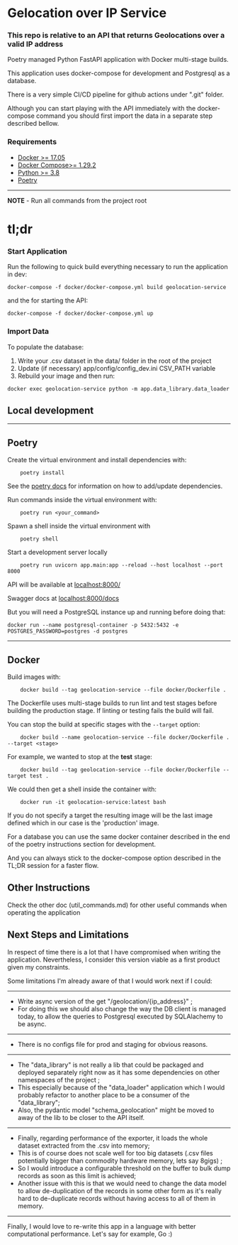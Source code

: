 # Gelocation over IP Service

### This repo is relative to an API that returns Geolocations over a valid IP address

Poetry managed Python FastAPI application with Docker multi-stage builds.

This application uses docker-compose for development and Postgresql as a database.

There is a very simple CI/CD pipeline for github actions under ".git" folder.

Although you can start playing with the API immediately with the docker-compose command you should first import the data in a separate step described bellow.

### Requirements

- [Docker >= 17.05](https://docs.docker.com/get-docker/)
- [Docker Compose>= 1.29.2](https://docs.docker.com/compose/install/)
- [Python >= 3.8](https://www.python.org/downloads/release/python-381/)
- [Poetry](https://github.com/python-poetry/poetry)


---
**NOTE** - Run all commands from the project root

# tl;dr

### Start Application
Run the following to quick build everything necessary to run the application in dev:
```
docker-compose -f docker/docker-compose.yml build geolocation-service
```

and the for starting the API:
```
docker-compose -f docker/docker-compose.yml up
```

### Import Data
To populate the database:

1. Write your .csv dataset in the data/ folder in the root of the project
2. Update (if necessary) app/config/config_dev.ini CSV_PATH variable
3. Rebuild your image and then run:
```
docker exec geolocation-service python -m app.data_library.data_loader
```


## Local development

---
## Poetry


Create the virtual environment and install dependencies with:

        poetry install

See the [poetry docs](https://python-poetry.org/docs/) for information on how to add/update dependencies.

Run commands inside the virtual environment with:

        poetry run <your_command>

Spawn a shell inside the virtual environment with

        poetry shell

Start a development server locally

        poetry run uvicorn app.main:app --reload --host localhost --port 8000

API will be available at [localhost:8000/](http://localhost:8000/)

Swagger docs at [localhost:8000/docs](http://localhost:8000/docs)

But you will need a PostgreSQL instance up and running before doing that:

```
docker run --name postgresql-container -p 5432:5432 -e POSTGRES_PASSWORD=postgres -d postgres
```

---

## Docker


Build images with:
        
        docker build --tag geolocation-service --file docker/Dockerfile . 

The Dockerfile uses multi-stage builds to run lint and test stages before building the production stage.  If linting or testing fails the build will fail.

You can stop the build at specific stages with the `--target` option:

        docker build --name geolocation-service --file docker/Dockerfile . --target <stage>


For example, we wanted to stop at the **test** stage:

        docker build --tag geolocation-service --file docker/Dockerfile --target test .

We could then get a shell inside the container with:

        docker run -it geolocation-service:latest bash

If you do not specify a target the resulting image will be the last image defined which in our case is the 'production' image.

For a database you can use the same docker container described in the end of the poetry instructions section for development.

And you can always stick to the docker-compose option described in the TL;DR session for a faster flow.


## Other Instructions

Check the other doc (util_commands.md) for other useful commands when operating the application

## Next Steps and Limitations

In respect of time there is a lot that I have compromised when writing the application.
Nevertheless, I consider this version viable as a first product given my constraints.

Some limitations I'm already aware of that I would work next if I could:

---
* Write async version of the get "/geolocation/{ip_address}" ;
* For doing this we should also change the way the DB client is managed today, to allow the queries to Postgresql executed by SQLAlachemy to be async.
---
* There is no configs file for prod and staging for obvious reasons.
---
* The "data_library" is not really a lib that could be packaged and deployed separately right now as it has some dependencies on other namespaces of the project ;
* This especially because of the "data_loader" application which I would probably refactor to another place to be a consumer of the "data_library";
* Also, the pydantic model "schema_geolocation" might be moved to away of the lib to be closer to the API itself.
---
* Finally, regarding performance of the exporter, it loads the whole dataset extracted from the .csv into memory;
* This is of course does not scale well for too big datasets (.csv files potentially bigger than commodity hardware memory, lets say 8gigs) ;
* So I would introduce a configurable threshold on the buffer to bulk dump records as soon as this limit is achieved;
* Another issue with this is that we would need to change the data model to allow de-duplication of the records in some other form as it's really hard to de-duplicate records without having access to all of them in memory.
---
Finally, I would love to re-write this app in a language with better computational performance. Let's say for example, Go :)

